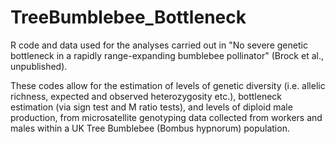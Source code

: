 # TreeBumblebee_Bottleneck

R code and data used for the analyses carried out in "No severe genetic bottleneck in a rapidly range-expanding bumblebee pollinator" (Brock et al., unpublished).

These codes allow for the estimation of levels of genetic diversity (i.e. allelic richness, expected and observed heterozygosity etc.), bottleneck estimation (via sign test and M ratio tests), and levels of diploid male production, from microsatellite genotyping data collected from workers and males within a UK Tree Bumblebee (Bombus hypnorum) population.
